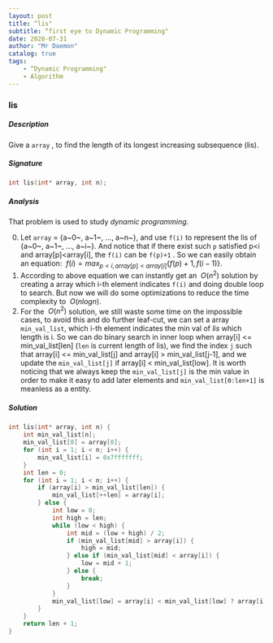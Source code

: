 ```yaml
---
layout: post
title: “lis"    
subtitle: “first eye to Dynamic Programming"   
date: 2020-07-31
author: "Mr Daemon"
catalog: true
tags:
	- “Dynamic Programming"
    - Algorithm
---
```


### lis

##### Description

Give a `array` , to find the length of its longest increasing subsequence (lis).

##### Signature

```c
int lis(int* array, int n);
```

##### Analysis

That problem is used to study *dynamic programming*.

0. Let `array` = {a~0~, a~1~, …, a~n~}, and use `f(i)` to represent the lis of {a~0~, a~1~, …, a~i~}. And notice that if there exist such `p` satisfied p<i and array[p]<array[i], the `f(i)` can be `f(p)+1` . So we can easily obtain an equation: $\ f(i)=max_{p<i,array[p]<array[i]}{\{f(p)+1,f(i-1)\}}$. 
1. According to above equation we can instantly get an $\ O(n^{2})$ solution by creating a array which i-th element indicates `f(i)` and doing double loop to search. But now we will do some optimizations to reduce the time complexity to $\ O(nlog n)$.
2. For the $\ O(n^{2})$ solution, we still waste some time on the impossible cases, to avoid this and do further leaf-cut, we can set a array `min_val_list`, which i-th element indicates the min val of *lis* which length is i. So we can do binary search in inner loop when array[i] <= min_val_list[len] \(`len` is current length of lis\), we find the index `j` such that array[i] <= min_val_list[j] and array[i] > min_val_list[j-1], and we update the `min_val_list[j]` if array[i] < min_val_list[low]. It is worth noticing that we always keep the `min_val_list[j]` is the min value in order to make it easy to add later elements and `min_val_list[0:len+1]` is meanless as a entity.

##### Solution

```c
int lis(int* array, int n) {
    int min_val_list[n];
    min_val_list[0] = array[0];
    for (int i = 1; i < n; i++) {
        min_val_list[i] = 0x7fffffff;
    }
    int len = 0;
    for (int i = 1; i < n; i++) {
        if (array[i] > min_val_list[len]) {
            min_val_list[++len] = array[i];
        } else {
            int low = 0;
            int high = len;
            while (low < high) {
                int mid = (low + high) / 2;
                if (min_val_list[mid] > array[i]) {
                    high = mid;
                } else if (min_val_list[mid] < array[i]) {
                    low = mid + 1;
                } else {
                    break;
                }
            }
            min_val_list[low] = array[i] < min_val_list[low] ? array[i] : min_val_list[low];
        }
    }
    return len + 1;
}
```
